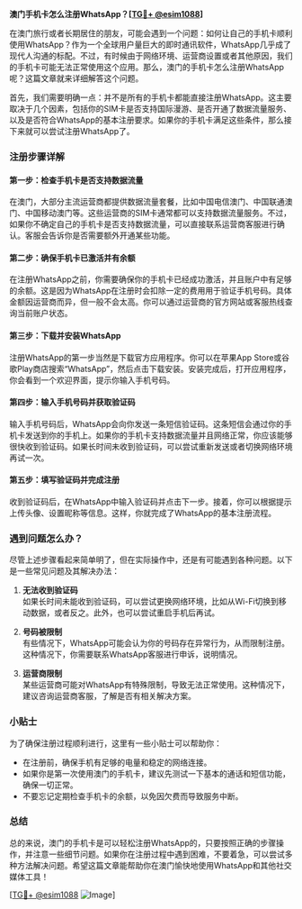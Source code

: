 **澳门手机卡怎么注册WhatsApp？[[TG💪+ @esim1088](https://t.me/s/esim1088)]**

在澳门旅行或者长期居住的朋友，可能会遇到一个问题：如何让自己的手机卡顺利使用WhatsApp？作为一个全球用户量巨大的即时通讯软件，WhatsApp几乎成了现代人沟通的标配。不过，有时候由于网络环境、运营商设置或者其他原因，我们的手机卡可能无法正常使用这个应用。那么，澳门的手机卡怎么注册WhatsApp呢？这篇文章就来详细解答这个问题。

首先，我们需要明确一点：并不是所有的手机卡都能直接注册WhatsApp。这主要取决于几个因素，包括你的SIM卡是否支持国际漫游、是否开通了数据流量服务、以及是否符合WhatsApp的基本注册要求。如果你的手机卡满足这些条件，那么接下来就可以尝试注册WhatsApp了。

### 注册步骤详解

#### 第一步：检查手机卡是否支持数据流量
在澳门，大部分主流运营商都提供数据流量套餐，比如中国电信澳门、中国联通澳门、中国移动澳门等。这些运营商的SIM卡通常都可以支持数据流量服务。不过，如果你不确定自己的手机卡是否支持数据流量，可以直接联系运营商客服进行确认。客服会告诉你是否需要额外开通某些功能。

#### 第二步：确保手机卡已激活并有余额
在注册WhatsApp之前，你需要确保你的手机卡已经成功激活，并且账户中有足够的余额。这是因为WhatsApp在注册时会扣除一定的费用用于验证手机号码。具体金额因运营商而异，但一般不会太高。你可以通过运营商的官方网站或客服热线查询当前账户状态。

#### 第三步：下载并安装WhatsApp
注册WhatsApp的第一步当然是下载官方应用程序。你可以在苹果App Store或谷歌Play商店搜索“WhatsApp”，然后点击下载安装。安装完成后，打开应用程序，你会看到一个欢迎界面，提示你输入手机号码。

#### 第四步：输入手机号码并获取验证码
输入手机号码后，WhatsApp会向你发送一条短信验证码。这条短信会通过你的手机卡发送到你的手机上。如果你的手机卡支持数据流量并且网络正常，你应该能够很快收到验证码。如果长时间未收到验证码，可以尝试重新发送或者切换网络环境再试一次。

#### 第五步：填写验证码并完成注册
收到验证码后，在WhatsApp中输入验证码并点击下一步。接着，你可以根据提示上传头像、设置昵称等信息。这样，你就完成了WhatsApp的基本注册流程。

### 遇到问题怎么办？

尽管上述步骤看起来简单明了，但在实际操作中，还是有可能遇到各种问题。以下是一些常见问题及其解决办法：

1. **无法收到验证码**  
   如果长时间未能收到验证码，可以尝试更换网络环境，比如从Wi-Fi切换到移动数据，或者反之。此外，也可以尝试重启手机后再试。

2. **号码被限制**  
   有些情况下，WhatsApp可能会认为你的号码存在异常行为，从而限制注册。这种情况下，你需要联系WhatsApp客服进行申诉，说明情况。

3. **运营商限制**  
   某些运营商可能对WhatsApp有特殊限制，导致无法正常使用。这种情况下，建议咨询运营商客服，了解是否有相关解决方案。

### 小贴士

为了确保注册过程顺利进行，这里有一些小贴士可以帮助你：

- 在注册前，确保手机有足够的电量和稳定的网络连接。
- 如果你是第一次使用澳门的手机卡，建议先测试一下基本的通话和短信功能，确保一切正常。
- 不要忘记定期检查手机卡的余额，以免因欠费而导致服务中断。

### 总结

总的来说，澳门的手机卡是可以轻松注册WhatsApp的，只要按照正确的步骤操作，并注意一些细节问题。如果你在注册过程中遇到困难，不要着急，可以尝试多种方法解决问题。希望这篇文章能帮助你在澳门愉快地使用WhatsApp和其他社交媒体工具！

[[TG💪+ @esim1088](https://t.me/s/esim1088) ![Image](https://i.postimg.cc/4NQfJmqS/Snipaste-2025-05-13-00-14-12.png)]